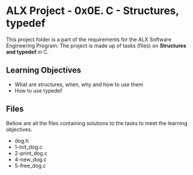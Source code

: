 
# ALX Project - 0x0E. C - Structures, typedef

This project folder is a part of the requirements for the ALX Software Engineering Program.
The project is made up of tasks (files) on **Structures and typedef** in C.

## Learning Objectives

* What are structures, when, why and how to use them
* How to use typedef

## Files

Bellow are all the files containing solutions to the tasks to meet the learning objectives.

* dog.h
* 1-init_dog.c
* 2-print_dog.c
* 4-new_dog.c
* 5-free_dog.c
